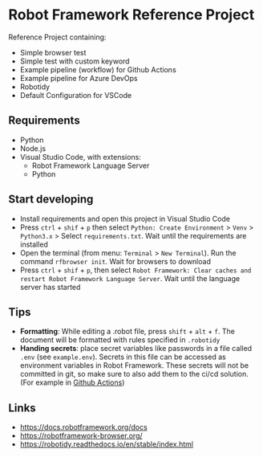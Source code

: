 # Robot Framework Reference Project
Reference Project containing:
- Simple browser test
- Simple test with custom keyword
- Example pipeline (workflow) for Github Actions
- Example pipeline for Azure DevOps
- Robotidy
- Default Configuration for VSCode

## Requirements
- Python
- Node.js
- Visual Studio Code, with extensions:
    - Robot Framework Language Server
    - Python

## Start developing
- Install requirements and open this project in Visual Studio Code
- Press `ctrl` + `shif` + `p` then select `Python: Create Environment` > `Venv` > `Python3.x` > Select `requirements.txt`. Wait until the requirements are installed
- Open the terminal (from menu: `Terminal` > `New Terminal`). Run the command `rfbrowser init`. Wait for browsers to download
- Press `ctrl` + `shif` + `p`, then select `Robot Framework: Clear caches and restart Robot Framework Language Server`. Wait until the language server has started

## Tips
- **Formatting**: While editing a .robot file, press `shift` + `alt` + `f`. The document will be formatted with rules specified in `.robotidy`
- **Handing secrets**: place secret variables like passwords in a file called `.env` (see `example.env`). Secrets in this file can be accessed as environment variables in Robot Framework. These secrets will not be committed in git, so make sure to also add them to the ci/cd solution. (For example in [Github Actions](https://docs.github.com/en/actions/security-guides/using-secrets-in-github-actions))

## Links
- https://docs.robotframework.org/docs
- https://robotframework-browser.org/
- https://robotidy.readthedocs.io/en/stable/index.html

